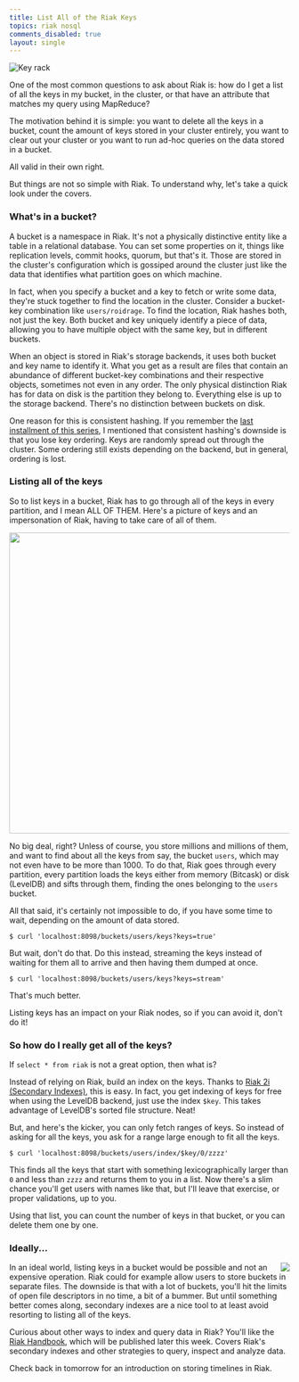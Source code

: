 ```yaml
---
title: List All of the Riak Keys
topics: riak nosql
comments_disabled: true
layout: single
---
```

![Key rack](https://img.skitch.com/20111213-tkydhksqa79dwhc5ikb9n9g14j.png)

One of the most common questions to ask about Riak is: how do I get a list of all
the keys in my bucket, in the cluster, or that have an attribute that matches my
query using MapReduce?

The motivation behind it is simple: you want to delete all the keys in a bucket,
count the amount of keys stored in your cluster entirely, you want to clear out your
cluster or you want to run ad-hoc queries on the data stored in a bucket.

All valid in their own right.

But things are not so simple with Riak. To understand why, let's take a quick
look under the covers.

### What's in a bucket?

A bucket is a namespace in Riak. It's not a physically distinctive entity like a
table in a relational database. You can set some properties on it, things like
replication levels, commit hooks, quorum, but that's it. Those are stored in the
cluster's configuration which is gossiped around the cluster just like the data
that identifies what partition goes on which machine.

In fact, when you specify a bucket and a key to fetch or write some data,
they're stuck together to find the location in the cluster. Consider a
bucket-key combination like `users/roidrage`. To find the location, Riak hashes
both, not just the key. Both bucket and key uniquely identify a piece of data,
allowing you to have multiple object with the same key, but in different
buckets.

When an object is stored in Riak's storage backends, it uses both bucket and key
name to identify it. What you get as a result are files that contain an
abundance of different bucket-key combinations and their respective objects,
sometimes not even in any order. The only physical distinction Riak has for data
on disk is the partition they belong to. Everything else is up to the storage
backend. There's no distinction between buckets on disk.

One reason for this is consistent hashing. If you remember the [last installment
of this series](/2011/12/9/the-magic-of-consistent-hashing.html), I mentioned
that consistent hashing's downside is that you lose key ordering. Keys are
randomly spread out through the cluster. Some ordering still exists depending on
the backend, but in general, ordering is lost.

### Listing all of the keys

So to list keys in a bucket, Riak has to go through all of the keys in every
partition, and I mean ALL OF THEM. Here's a picture of keys and an impersonation
of Riak, having to take care of all of them.

<img src="https://img.skitch.com/20111213-g2ju8pdeefu4ns5q6j7m8smdr1.png" width="540"/>

No big deal, right? Unless of course, you store millions and millions of them,
and want to find about all the keys from say, the bucket `users`, which may not
even have to be more than 1000. To do that, Riak goes through every partition,
every partition loads the keys either from memory (Bitcask) or disk (LevelDB)
and sifts through them, finding the ones belonging to the `users` bucket.

All that said, it's certainly not impossible to do, if you have some time to
wait, depending on the amount of data stored.

    $ curl 'localhost:8098/buckets/users/keys?keys=true'

But wait, don't do that. Do this instead, streaming the keys instead of waiting
for them all to arrive and then having them dumped at once.


    $ curl 'localhost:8098/buckets/users/keys?keys=stream'

That's much better.

Listing keys has an impact on your Riak nodes, so if you can avoid it, don't do
it!

### So how do I really get all of the keys?

If `select * from riak` is not a great option, then what is?

Instead of relying on Riak, build an index on the keys. Thanks to [Riak 2i
(Secondary Indexes)](http://wiki.basho.com/Secondary-Indexes.html), this is
easy. In fact, you get indexing of keys for free when using the LevelDB backend,
just use the index `$key`. This takes advantage of LevelDB's sorted file
structure. Neat!

But, and here's the kicker, you can only fetch ranges of keys. So instead of
asking for all the keys, you ask for a range large enough to fit all the keys.

    $ curl 'localhost:8098/buckets/users/index/$key/0/zzzz'

This finds all the keys that start with something lexicographically larger than
`0` and less than `zzzz` and returns them to you in a list. Now there's a slim
chance you'll get users with names like that, but I'll leave that exercise, or
proper validations, up to you.

Using that list, you can count the number of keys in that bucket, or you can
delete them one by one.

### Ideally...

<a href="http://riakhandbook.com"><img src="https://img.skitch.com/20111213-jks6gqhww79y172qcdsdwpgbgu.png" style="float:right; margin-left: 10px;"></a>

In an ideal world, listing keys in a bucket would be possible and not an
expensive operation. Riak could for example allow users to store buckets in
separate files. The downside is that with a lot of buckets, you'll hit the
limits of open file descriptors in no time, a bit of a bummer. But until
something better comes along, secondary indexes are a nice tool to at least
avoid resorting to listing all of the keys.

Curious about other ways to index and query data in Riak? You'll like the [Riak
Handbook](http://riakhandbook.com), which will be published later this
week. Covers Riak's secondary indexes and other strategies to query, inspect and
analyze data.

Check back in tomorrow for an introduction on storing timelines in Riak.
